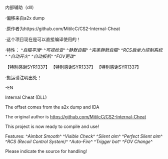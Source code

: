 内部辅助（dll）

·偏移来自a2x dump

·原作者为https://github.com/MitilcC/CS2-Internal-Cheat

·这个项目现在是可以直接编译使用的！

·特性：
^*自瞄平滑*^
^*可视检查*^
^*静默自瞄*^
^*完美静默自瞄*^
^*RCS后坐力控制系统*^
^*自动开火*^
^*自动扳机*^
^*FOV更改*^



【特别感谢SYR1337】
【特别感谢SYR1337】
【特别感谢SYR1337】


·搬运请注明出处！

-EN

Internal Cheat (DLL)

The offset comes from the a2x dump and IDA

The original author is https://github.com/MitilcC/CS2-Internal-Cheat

This project is now ready to compile and use!

Features: 
^*Aimbot Smooth*^
^*Visible Check*^
^*Silent aim*^
^*Perfect Silent aim*^
^*RCS (Recoil Control System)*^
^*Auto-Fire*^
^*Trigger bot*^
^*FOV Change*^

Please indicate the source for handling!
